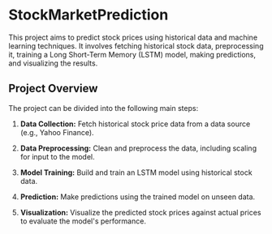 # StockMarketPrediction
This project aims to predict stock prices using historical data and machine learning techniques. It involves fetching historical stock data, preprocessing it, training a Long Short-Term Memory (LSTM) model, making predictions, and visualizing the results.

## Project Overview
The project can be divided into the following main steps:

1. **Data Collection:** Fetch historical stock price data from a data source (e.g., Yahoo Finance).

2. **Data Preprocessing:** Clean and preprocess the data, including scaling for input to the model.

3. **Model Training:** Build and train an LSTM model using historical stock data.

4. **Prediction:** Make predictions using the trained model on unseen data.

5. **Visualization:** Visualize the predicted stock prices against actual prices to evaluate the model's performance.
